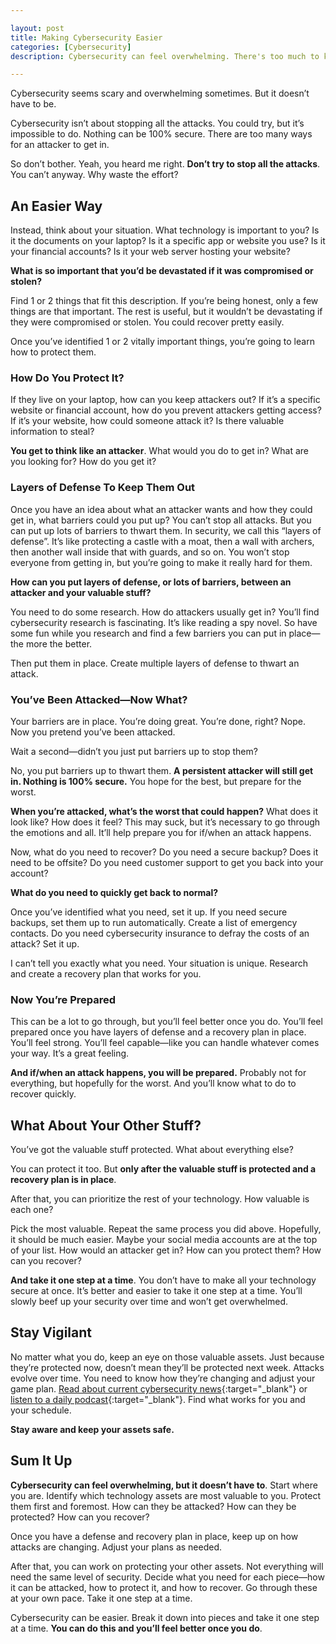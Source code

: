 ```yaml
---

layout: post
title: Making Cybersecurity Easier
categories: [Cybersecurity]
description: Cybersecurity can feel overwhelming. There's too much to know and to do. But it doesn't have to be that way. Find out how you can make cybersecurity easier and start being more secure online.

---
```


Cybersecurity seems scary and overwhelming sometimes. But it doesn’t have to be. 

Cybersecurity isn’t about stopping all the attacks. You could try, but it’s impossible to do. Nothing can be 100% secure. There are too many ways for an attacker to get in. 

So don’t bother. Yeah, you heard me right. **Don’t try to stop all the attacks**. You can’t anyway.  Why waste the effort?

<!--more-->

## An Easier Way
Instead, think about your situation. What technology is important to you? Is it the documents on your laptop? Is it a specific app or website you use? Is it your financial accounts? Is it your web server hosting your website? 

**What is so important that you’d be devastated if it was compromised or stolen?**

Find 1 or 2 things that fit this description. If you’re being honest, only a few things are that important. The rest is useful, but it wouldn’t be devastating if they were compromised or stolen. You could recover pretty easily.

Once you’ve identified 1 or 2 vitally important things, you’re going to learn how to protect them.

### How Do You Protect It?
If they live on your laptop, how can you keep attackers out? If it’s a specific website or financial account, how do you prevent attackers getting access? If it’s your website, how could someone attack it? Is there valuable information to steal?

**You get to think like an attacker**. What would you do to get in? What are you looking for? How do you get it? 

### Layers of Defense To Keep Them Out
Once you have an idea about what an attacker wants and how they could get in, what barriers could you put up? You can’t stop all attacks. But you can put up lots of barriers to thwart them. In security, we call this “layers of defense”. It’s like protecting a castle with a moat, then a wall with archers, then another wall inside that with guards, and so on. You won’t stop everyone from getting in, but you’re going to make it really hard for them.

**How can you put layers of defense, or lots of barriers, between an attacker and your valuable stuff?**

You need to do some research. How do attackers usually get in? You’ll find cybersecurity research is fascinating. It’s like reading a spy novel. So have some fun while you research and find a few barriers you can put in place—the more the better.

Then put them in place. Create multiple layers of defense to thwart an attack.

### You’ve Been Attacked—Now What?
Your barriers are in place. You’re doing great. You’re done, right? Nope. Now you pretend you’ve been attacked.

Wait a second—didn’t you just put barriers up to stop them? 

No, you put barriers up to thwart them. **A persistent attacker will still get in. Nothing is 100% secure.** You hope for the best, but prepare for the worst.

**When you’re attacked, what’s the worst that could happen?** What does it look like? How does it feel? This may suck, but it’s necessary to go through the emotions and all. It’ll help prepare you for if/when an attack happens.

Now, what do you need to recover? Do you need a secure backup? Does it need to be offsite? Do you need customer support to get you back into your account? 

**What do you need to quickly get back to normal?**

Once you’ve identified what you need, set it up. If you need secure backups, set them up to run automatically. Create a list of emergency contacts. Do you need cybersecurity insurance to defray the costs of an attack? Set it up.

I can’t tell you exactly what you need. Your situation is unique. Research and create a recovery plan that works for you.

### Now You’re Prepared
This can be a lot to go through, but you’ll feel better once you do. You’ll feel prepared once you have layers of defense and a recovery plan in place. You’ll feel strong. You’ll feel capable—like you can handle whatever comes your way. It’s a great feeling.

**And if/when an attack happens, you will be prepared.** Probably not for everything, but hopefully for the worst. And you’ll know what to do to recover quickly.

## What About Your Other Stuff?
You’ve got the valuable stuff protected. What about everything else?

You can protect it too. But **only after the valuable stuff is protected and a recovery plan is in place**.

After that, you can prioritize the rest of your technology. How valuable is each one? 

Pick the most valuable. Repeat the same process you did above. Hopefully, it should be much easier. Maybe your social media accounts are at the top of your list. How would an attacker get in? How can you protect them? How can you recover?

**And take it one step at a time**. You don’t have to make all your technology secure at once. It’s better and easier to take it one step at a time. You’ll slowly beef up your security over time and won’t get overwhelmed.

## Stay Vigilant
No matter what you do, keep an eye on those valuable assets.  Just because they’re protected now, doesn’t mean they’ll be protected next week. Attacks evolve over time. You need to know how they’re changing and adjust your game plan. [Read about current cybersecurity news](https://threatpost.com/){:target="_blank"} or [listen to a daily podcast](https://www.thecyberwire.com/podcasts/){:target="_blank"}. Find what works for you and your schedule. 

**Stay aware and keep your assets safe.**

## Sum It Up
**Cybersecurity can feel overwhelming, but it doesn’t have to**. Start where you are. Identify which technology assets are most valuable to you. Protect them first and foremost. How can they be attacked? How can they be protected? How can you recover?

Once you have a defense and recovery plan in place, keep up on how attacks are changing. Adjust your plans as needed.

After that, you can work on protecting your other assets. Not everything will need the same level of security. Decide what you need for each piece—how it can be attacked, how to protect it, and how to recover. Go through these at your own pace. Take it one step at a time. 

Cybersecurity can be easier. Break it down into pieces and take it one step at a time. **You can do this and you’ll feel better once you do**.
